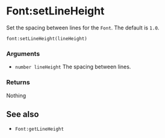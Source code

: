 <!--
category: reference
-->

Font:setLineHeight
===

Set the spacing between lines for the `Font`.  The default is `1.0`.

    font:setLineHeight(lineHeight)

### Arguments

- `number lineHeight` The spacing between lines.

### Returns

Nothing

See also
---

- `Font:getLineHeight`
